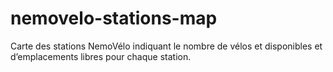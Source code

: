 # nemovelo-stations-map
Carte des stations NemoVélo indiquant le nombre de vélos et disponibles et d’emplacements libres pour chaque station.
